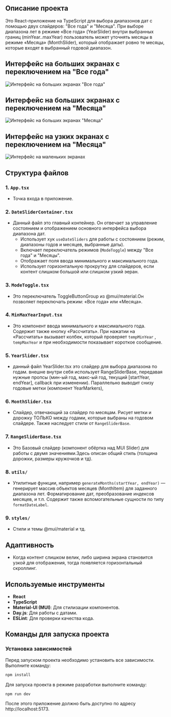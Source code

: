 ## Описание проекта

Это React-приложение на TypeScript для выбора диапазонов дат с помощью двух слайдеров: "Все года" и "Месяца". При выборе диапазона лет в режиме «Все года» (YearSlider) внутри выбранных границ (minYear..maxYear) пользователь может уточнять месяцы в режиме «Месяца» (MonthSlider), который отображает ровно те месяцы, которые входят в выбранный годовой диапазон.

## Интерфейс на больших экранах с переключением на "Все года"

![Интерфейс на больших экранах "Все года"](scr/assets/years.png)

## Интерфейс на больших экранах c переключением на "Месяца"

![Интерфейс на больших экранах "Месяца"](./scr/assets/months.png)

## Интерфейс на узких экранах c переключением на "Месяца"

![Интерфейс на маленьких экранах](./scr/assets/monthUzkiy.png)

## Структура файлов

### 1. `App.tsx`
- Точка входа в приложение.

### 2. `DateSliderContainer.tsx`
- Данный файл это главный контейнер. Он отвечает за управление состоянием и отображением основного интерфейса выбора диапазона дат. 
  - Использует хук `useDateSliders` для работы с состоянием (режим, диапазоны годов и месяцев, выбранные даты).
  - Включает переключатель режимов (`ModeToggle`) между "Все года" и "Месяцы".
  - Отображает поля ввода минимального и максимального года.
  - Использует горизонтальную прокрутку для слайдеров, если контент слишком большой или слишком узкий эеран.


### 3. `ModeToggle.tsx`
- Это переключатель ToggleButtonGroup из @mui/material.Он позволяет переключать режим: «Все года» или «Месяца». 

### 4. `MinMaxYearInput.tsx`
- Это компонент ввода минимального и максимального года. Содержит также кнопку «Рассчитать». При нажатии на «Рассчитать» вызывает колбек, который проверяет `tempMinYear` , `tempMaxYear` и при необходимости показывает короткое сообщение.

### 5. `YearSlider.tsx`
- данный файл YearSlider.tsx это слайдер для выбора диапазона по годам. внешне внутри себя использует RangeSliderBase, передавая нужные пропсы (мин-ый год, макс-ый год, текущий [startYear, endYear], callback при изменении). Параллельно выводит снизу годовые метки (компонент YearMarkers),

### 6. `MonthSlider.tsx`
- Слайдер, отвечающий за слайдер по месяцам. Рисует метки и дорожку ТОЛЬКО между годами, которые выбраны на годовом слайдере. Также наследует стили от `RangeSliderBase`.

### 7. `RangeSliderBase.tsx`
- Это Базовый слайдер (компонент обёртка над MUI Slider) для работы с двумя значениями.Здесь описан общий стиль (толщина дорожки, размеры кружочков и тд).

### 8. `utils/`  
- Утилитные функции, например `generateMonths(startYear, endYear)` — генерирует массив объектов месяцев (MonthItem) для заданного диапазона лет. Форматирование дат, преобразование индексов месяцев, и т.п. Содержит также вспомогательные сущности по типу `formatDateLabel`.

### 9. `styles/`
- Стили и темы @mui/material и тд.

## Адаптивность

- Когда контент слишком велик, либо ширина экрана становится узкой для отображения, тогда появляется горизонтальный скроллинг.

## Используемые инструменты

- **React**
- **TypeScript**
- **Material-UI (MUI)**: Для стилизации компонентов.
- **Day.js**: Для работы с датами.
- **ESLint**: Для проверки качества кода.

## Команды для запуска проекта

### Установка зависимостей
Перед запуском проекта необходимо установить все зависимости. Выполните команду:

```bash
npm install
```

Для запуска проекта в режиме разработки выполните команду:

```bash
npm run dev
```
После этого приложение должно быть доступно по адресу http://localhost:5173.

